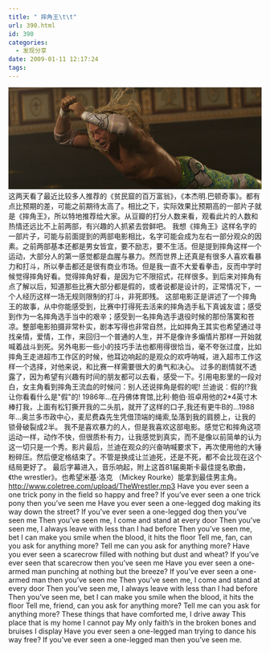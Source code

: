 ```yaml
---
title: " 摔角王\t\t"
url: 390.html
id: 390
categories:
  - 发现分享
date: 2009-01-11 12:17:24
tags:
---
```


![Wrestler](../../images//2009/01/wrestler.jpg) 这两天看了最近比较多人推荐的《贫民窟的百万富翁》，《本杰明.巴顿奇事》。都有点比预期的差，可能之前期待太高了。相比之下，实际效果比预期高的一部片子就是《摔角王》，所以特地推荐给大家。从豆瓣的打分人数来看，观看此片的人数和热情还远比不上前两部，有兴趣的人抓紧去尝鲜吧。 我想《摔角王》这样名字的一部片子，可能与前面提到的两部电影相比，名字可能会成为左右一部分观众的因素。之前两部基本还都是男女皆宜，要不励志，要不生活。但是提到摔角这样一个运动，大部分人的第一感觉都是血腥与暴力。然而世界上还真是有很多人喜欢看暴力和打斗，所以拳击都还是很有商业市场。但是我一直不大爱看拳击，反而中学时候觉得摔角好看。觉得摔角好看，是因为它不限招式，花样很多。到后来对摔角有点了解以后，知道那些比赛大部分都是假的，或者说都是设计的，正常情况下，一个人经历这样一场无规则限制的打斗，非死即残。 这部电影正是讲述了一个摔角王的故事，从中你能感受到，比赛中打得死去活来的摔角选手私下真诚友谊；感受到作为一名摔角选手当中的艰辛；感受到一名摔角选手退役时候的那份落寞和苍凉。整部电影拍摄非常朴实，剧本写得也非常自然，比如摔角王其实也希望通过寻找亲情，爱情，工作，来回归一个普通的人生，并不是像许多煽情片那样一开始就喊着战斗到死。另外电影一些小的技巧手法也都用得很恰当，毫不夸张过度，比如摔角王走进超市工作区的时候，他耳边响起的是观众的欢呼呐喊，进入超市工作这样一个选择，对他来说，和比赛一样需要很大的勇气和决心。 过多的剧情就不透露了，因为希望有兴趣有时间的朋友都可以去看，感受一下。引用电影里的一段对白，女主角看到摔角王流血的时候问：别人还说摔角是假的呢! 兰迪说：假的!?我让你看看什么是"假"的! 1986年...在丹佛体育馆,比利·鲍伯·班卓用他的2*4英寸木棒打我，上面有松钉撕开我的二头肌，就开了这样的口子,我还有更牛B的...1988年...奥兰多市政中心，麦尼费森先生凭借顶端的绳索,坠落到我的肩膀上，让我的锁骨破裂成2半。 我不是喜欢暴力的人，但是我喜欢这部电影。感觉它和摔角这项运动一样，动作不快，但很质朴有力，让我感觉到真实，而不是像以前简单的认为这一切只是一个秀。影片最后，兰迪在观众的兴奋呐喊要求下，再次使用他的大锤粉碎压。然后便定格结束了。不管是换成让兰迪死，还是不死，都不会比现在这个结局更好了。 最后字幕进入，音乐响起，附上这首81届奥斯卡最佳提名歌曲，《the wrestler》。也希望米基·洛克 （Mickey Rourke）能拿到最佳男主角。 http://www.coletree.com/upload/TheWrestler.mp3 Have you ever seen a one trick pony in the field so happy and free? If you’ve ever seen a one trick pony then you’ve seen me Have you ever seen a one-legged dog making its way down the street? If you’ve ever seen a one-legged dog then you’ve seen me Then you’ve seen me, I come and stand at every door Then you’ve seen me, I always leave with less than I had before Then you’ve seen me, bet I can make you smile when the blood, it hits the floor Tell me, fan, can you ask for anything more? Tell me can you ask for anything more? Have you ever seen a scarecrow filled with nothing but dust and wheat? If you’ve ever seen that scarecrow then you’ve seen me Have you ever seen a one-armed man punching at nothing but the breeze? If you’ve ever seen a one-armed man then you’ve seen me Then you’ve seen me, I come and stand at every door Then you’ve seen me, I always leave with less than I had before Then you’ve seen me, bet I can make you smile when the blood, it hits the floor Tell me, friend, can you ask for anything more? Tell me can you ask for anything more? These things that have comforted me, I drive away This place that is my home I cannot pay My only faith’s in the broken bones and bruises I display Have you ever seen a one-legged man trying to dance his way free? If you’ve ever seen a one-legged man then you’ve seen me.